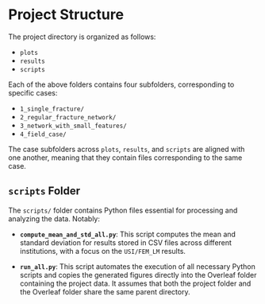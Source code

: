 # Project Structure

The project directory is organized as follows:
- `plots`
- `results`
- `scripts`

Each of the above folders contains four subfolders, corresponding to specific cases:

- `1_single_fracture/`
- `2_regular_fracture_network/`
- `3_network_with_small_features/`
- `4_field_case/`

The case subfolders across `plots`, `results`, and `scripts` are aligned with one another, meaning that they contain files corresponding to the same case.

## `scripts` Folder

The `scripts/` folder contains Python files essential for processing and analyzing the data. Notably:

- **`compute_mean_and_std_all.py`**: This script computes the mean and standard deviation for results stored in CSV files across different institutions, with a focus on the `USI/FEM_LM` results.
  
- **`run_all.py`**: This script automates the execution of all necessary Python scripts and copies the generated figures directly into the Overleaf folder containing the project data. It assumes that both the project folder and the Overleaf folder share the same parent directory.

